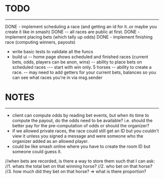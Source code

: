 
# TODO
------------------
DONE - implement scheduling a race (and getting an id for it..or maybe you create it like in smash)
DONE -- all races are public at first.
DONE - implement placing bets (which tally up odds)
DONE - implement finishing race (computing winners, payouts)
- write basic tests to validate all the funcs
- build ui
-- home page shows scheduled and finished races (current bets, odds, players can be anon, wins)
-- ability to place bets on scheduled races
--- start with win only. 5 horses
-- ability to create a race.
-- may need to add getters for your current bets, balances so you can see what races you're in via msg.sender

# NOTES
------------------
- client can compute odds by reading bet events, but when its time to compute the payout, 
do the odds need to be available? i.e. should the better pay for the pre-computation of odds or 
should the organizer?
- if we allowed private races, the race could still get an ID but
you couldn't view it unless you signed a message and were someone who the organizer added
as an allowed player.
- could be like smash online where you have to create the room ID but someone could guess it.

//when bets are recorded, is there a way to store them such that I can ask:
//1. whats the total bet on that winning horse?
//2. who bet on that horse?
//3. how much did they bet on that horse? => what is there proportion? 
